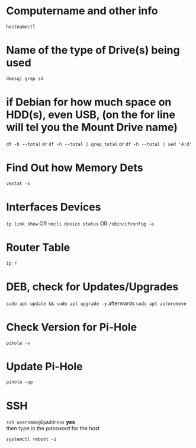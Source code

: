 # Computername and other info
```hostnamectl```

# Name of the type of Drive(s) being used
``` dmesg| grep sd ```

# if Debian for how much space on HDD(s), even USB,  (on the for line will tel you the Mount Drive name)
``` df -h --total ```
or
```df -h --total | grep total```
or
```df -h --total | sed '4!d'```

# Find Out how Memory Dets
```vmstat -s```

# Interfaces Devices
``` ip link show ``` 
OR
``` nmcli device status ```
OR
``` /sbin/ifconfig -a ```

# Router Table
``` ip r ```


# DEB, check for Updates/Upgrades
``` sudo apt update && sudo apt upgrade -y ``` 
afterwards
``` sudo apt autoremove ```

# Check Version for Pi-Hole
``` pihole -v ```

# Update Pi-Hole
``` pihole -up ```

# SSH
```ssh username@IpAddress```
**yes** </br>
then type in the _password_ for the host </br>


```systemctl reboot -i```


